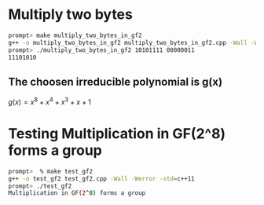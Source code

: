 # Multiply two bytes
```bash
prompt> make multiply_two_bytes_in_gf2
g++ -o multiply_two_bytes_in_gf2 multiply_two_bytes_in_gf2.cpp -Wall -Werror
prompt> ./multiply_two_bytes_in_gf2 10101111 00000011
11101010
```
## The choosen irreducible polynomial is g(x)
$` g(x) = x^8 + x^4 + x^3 + x + 1 `$

# Testing Multiplication in GF(2^8) forms a group
```bash
prompt>  % make test_gf2
g++ -o test_gf2 test_gf2.cpp -Wall -Werror -std=c++11
prompt> ./test_gf2 
Multiplication in GF(2^8) forms a group
```
